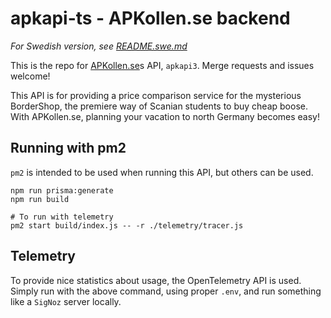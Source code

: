 # apkapi-ts - APKollen.se backend

_For Swedish version, see [README.swe.md](./README.swe.md)_

This is the repo for [APKollen.se](https://apkollen.se)s API, `apkapi3`. Merge requests and issues welcome!

This API is for providing a price comparison service for the mysterious BorderShop, the premiere way of Scanian students
to buy cheap boose. With APKollen.se, planning your vacation to north Germany becomes easy!

## Running with pm2

`pm2` is intended to be used when running this API, but others can be used.

```
npm run prisma:generate
npm run build

# To run with telemetry
pm2 start build/index.js -- -r ./telemetry/tracer.js
```

## Telemetry

To provide nice statistics about usage, the OpenTelemetry API is used.
Simply run with the above command, using proper `.env`, and run something
like a `SigNoz` server locally.